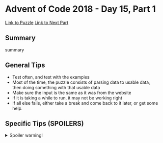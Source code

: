 # Advent of Code 2018 - Day 15, Part 1

[Link to Puzzle](https://adventofcode.com/2018/day/15)
[Link to Next Part](https://github.com/CodingAP/unofficial-aoc-syllabus/blob/main/years/2018/day15/part2.md)

## Summary
summary

## General Tips
- Test often, and test with the examples
- Most of the time, the puzzle consists of parsing data to usable data, then doing something with that usable data
- Make sure the input is the same as it was from the website
- If it is taking a while to run, it may not be working right
- If all else fails, either take a break and come back to it later, or get some help.

## Specific Tips (SPOILERS)
<details> <summary>Spoiler warning!</summary>

specific tips

</details>